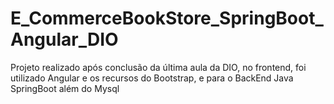 # E_CommerceBookStore_SpringBoot_Angular_DIO
Projeto realizado após conclusão da última aula da DIO, no frontend, foi utilizado Angular  e os recursos do Bootstrap, e para o BackEnd Java SpringBoot além do Mysql
